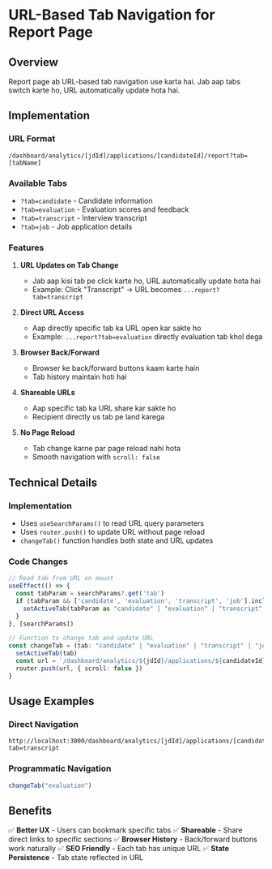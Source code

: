 # URL-Based Tab Navigation for Report Page

## Overview
Report page ab URL-based tab navigation use karta hai. Jab aap tabs switch karte ho, URL automatically update hota hai.

## Implementation

### URL Format
```
/dashboard/analytics/[jdId]/applications/[candidateId]/report?tab=[tabName]
```

### Available Tabs
- `?tab=candidate` - Candidate information
- `?tab=evaluation` - Evaluation scores and feedback
- `?tab=transcript` - Interview transcript
- `?tab=job` - Job application details

### Features

1. **URL Updates on Tab Change**
   - Jab aap kisi tab pe click karte ho, URL automatically update hota hai
   - Example: Click "Transcript" → URL becomes `...report?tab=transcript`

2. **Direct URL Access**
   - Aap directly specific tab ka URL open kar sakte ho
   - Example: `...report?tab=evaluation` directly evaluation tab khol dega

3. **Browser Back/Forward**
   - Browser ke back/forward buttons kaam karte hain
   - Tab history maintain hoti hai

4. **Shareable URLs**
   - Aap specific tab ka URL share kar sakte ho
   - Recipient directly us tab pe land karega

5. **No Page Reload**
   - Tab change karne par page reload nahi hota
   - Smooth navigation with `scroll: false`

## Technical Details

### Implementation
- Uses `useSearchParams()` to read URL query parameters
- Uses `router.push()` to update URL without page reload
- `changeTab()` function handles both state and URL updates

### Code Changes
```typescript
// Read tab from URL on mount
useEffect(() => {
  const tabParam = searchParams?.get('tab')
  if (tabParam && ['candidate', 'evaluation', 'transcript', 'job'].includes(tabParam)) {
    setActiveTab(tabParam as "candidate" | "evaluation" | "transcript" | "job")
  }
}, [searchParams])

// Function to change tab and update URL
const changeTab = (tab: "candidate" | "evaluation" | "transcript" | "job") => {
  setActiveTab(tab)
  const url = `/dashboard/analytics/${jdId}/applications/${candidateId}/report?tab=${tab}`
  router.push(url, { scroll: false })
}
```

## Usage Examples

### Direct Navigation
```
http://localhost:3000/dashboard/analytics/[jdId]/applications/[candidateId]/report?tab=transcript
```

### Programmatic Navigation
```typescript
changeTab("evaluation")
```

## Benefits

✅ **Better UX** - Users can bookmark specific tabs
✅ **Shareable** - Share direct links to specific sections
✅ **Browser History** - Back/forward buttons work naturally
✅ **SEO Friendly** - Each tab has unique URL
✅ **State Persistence** - Tab state reflected in URL
